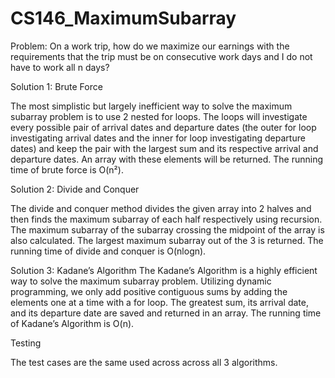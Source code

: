 # CS146_MaximumSubarray

Problem:
On a work trip, how do we maximize our earnings with the requirements that the trip must be on
consecutive work days and I do not have to work all n days?

Solution 1: Brute Force

The most simplistic but largely inefficient way to solve the maximum subarray problem is to use 2
nested for loops. The loops will investigate every possible pair of arrival dates and departure dates (the
outer for loop investigating arrival dates and the inner for loop investigating departure dates) and keep
the pair with the largest sum and its respective arrival and departure dates. An array with these
elements will be returned. The running time of brute force is O(n²).

Solution 2: Divide and Conquer

The divide and conquer method divides the given array into 2 halves and then finds the maximum
subarray of each half respectively using recursion. The maximum subarray of the subarray crossing the
midpoint of the array is also calculated. The largest maximum subarray out of the 3 is returned. The
running time of divide and conquer is O(nlogn).

Solution 3: Kadane’s Algorithm
The Kadane’s Algorithm is a highly efficient way to solve the maximum subarray problem. Utilizing
dynamic programming, we only add positive contiguous sums by adding the elements one at a time with
a for loop. The greatest sum, its arrival date, and its departure date are saved and returned in an array.
The running time of Kadane’s Algorithm is O(n).

Testing

The test cases are the same used across across all 3 algorithms.
